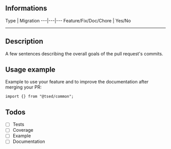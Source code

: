 <!-- This template it's just here to help you for write your Pull Request -->

## Informations

Type | Migration
---|---|---
Feature/Fix/Doc/Chore | Yes/No

****

## Description
A few sentences describing the overall goals of the pull request's commits.

## Usage example

Example to use your feature and to improve the documentation after merging your PR:
```
import {} from "@tsed/common";

```

## Todos

- [ ] Tests
- [ ] Coverage
- [ ] Example
- [ ] Documentation
